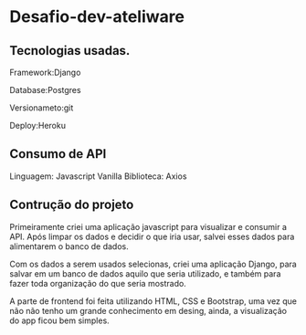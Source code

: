 # Desafio-dev-ateliware

## Tecnologias usadas.
Framework:Django

Database:Postgres

Versionameto:git

Deploy:Heroku

## Consumo de API
Linguagem: Javascript Vanilla
Biblioteca: Axios

## Contrução do projeto
Primeiramente criei uma aplicação javascript para visualizar e consumir a API. Após limpar os dados e decidir o que iria usar, salvei esses dados para alimentarem o banco de dados.

Com os dados a serem usados selecionas, criei uma aplicação Django, para salvar em um banco de dados aquilo que seria utilizado, e também para fazer toda organização do que seria mostrado.

A parte de frontend foi feita utilizando HTML, CSS e Bootstrap, uma vez que não não tenho um grande conhecimento em desing, ainda, a visualização do app ficou bem simples.
